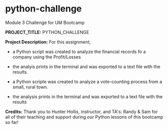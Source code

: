 # python-challenge
Module 3 Challenge for UM Bootcamp

**PROJECT_TITLE:** PYTHON_CHALLENGE

**Project Description:** For this assignment,
   - a Python script was created to analyze the financial records fo a company  using the Profit/Losses
   - the analyis prints in the terminal and was exported to a text file with the results.

   - a Python scripte was created to analyze a vote-counting process from a small, rural town.
   - the analysis prints in the terminal and was exported to a text file with the results

**Credits:**
Thank you to Hunter Hollis, instructor, and TA's: Randy & Sam for all of their teaching and support during our Python lessons of this bootcamp so far!

